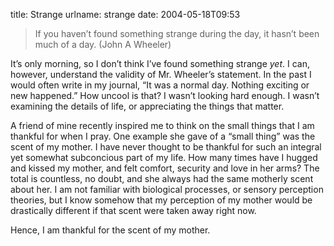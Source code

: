 title: Strange
urlname: strange
date: 2004-05-18T09:53

>  
> If you haven&#x02bc;t found something strange during the day, it hasn&#x02bc;t been much of a day. (John A Wheeler)
> 

It&#x02bc;s only morning, so I don&#x02bc;t think I&#x02bc;ve found something strange _yet_. I can, however, understand the validity of Mr. Wheeler&#x02bc;s statement. In the past I would often write in my journal, &ldquo;It was a normal day. Nothing exciting or new happened.&rdquo; How uncool is that? I wasn&#x02bc;t looking hard enough. I wasn&#x02bc;t examining the details of life, or appreciating the things that matter.

A friend of mine recently inspired me to think on the small things that I am thankful for when I pray. One example she gave of a &ldquo;small thing&rdquo; was the scent of my mother. I have never thought to be thankful for such an integral yet somewhat subconcious part of my life. How many times have I hugged and kissed my mother, and felt comfort, security and love in her arms? The total is countless, no doubt, and she always had the same motherly scent about her. I am not familiar with biological processes, or sensory perception theories, but I know somehow that my perception of my mother would be drastically different if that scent were taken away right now.

Hence, I am thankful for the scent of my mother.